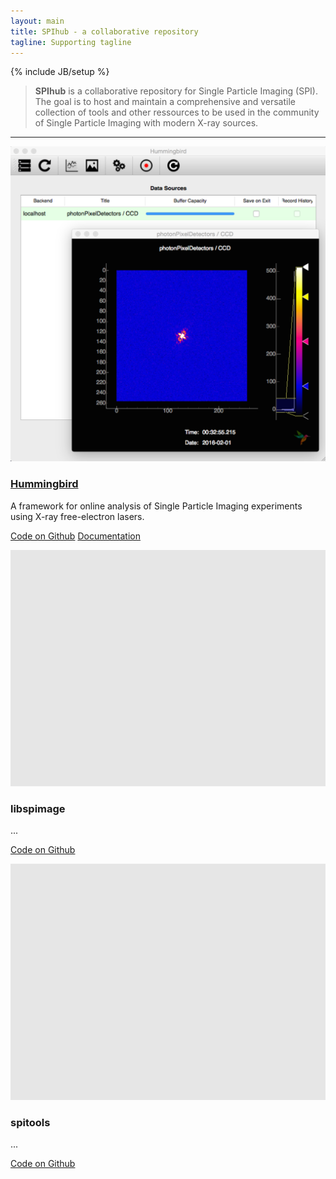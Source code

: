 ```yaml
---
layout: main
title: SPIhub - a collaborative repository
tagline: Supporting tagline
---
```

{% include JB/setup %}

> **SPIhub** is a collaborative repository for Single Particle Imaging (SPI). The goal is to host and maintain a comprehensive and versatile collection of tools and other ressources to be used in the community of Single Particle Imaging with modern X-ray sources.

<hr>

<!-- <div class="container-fluid"> -->
<!-- 	<div class="col-md-5"> -->
<!-- 	<div class="thumbnail right-caption span4"> -->
<!-- 		<img src="hummingbird/logo.png" alt="" class="img-responsive"> -->
<!-- 		<div class="caption"> -->
<!-- 			<a href="hummingbird"><h2>Hummingbird</h2></a>		 -->
<!-- 			Text, Text, Text, Text. 		Text, Text, Text, Text 		Text, Text, Text, Text -->
<!-- 		</div> -->
<!-- 	</div> -->
<!-- 	</div> -->
<!-- 	<div class="col-md-5"> -->
<!-- 	<div class="thumbnail right-caption span4"> -->
<!-- 		<img src="hummingbird/logo.png" alt="" class="img-responsive"> -->
<!-- 		<div class="caption"> -->
<!-- 			<a href="hummingbird"><h2>Hummingbird</h2></a>		 -->
<!-- 			Text, Text, Text, Text. 		Text, Text, Text, Text 		Text, Text, Text, Text -->
<!-- 		</div> -->
<!-- 	</div> -->
<!-- 	</div> -->
<!-- </div> -->

<!-- <div class="container-fluid"> -->
<!-- 	<div class="row">		 -->
<!-- 		<div class="col-md-2"> -->
<!-- 			<div class="row img-height"> -->
<!-- 				<img src="hummingbird/logo2.png" alt="" class="img-responsive"> -->
<!-- 		   	</div> -->
<!-- 		</div> -->
<!-- 		<div class="col-md-10"> -->
<!-- 			<a href="hummingbird"><h2>Hummingbird</h2></a> -->
<!-- 			Text, Text, Text, Text. 		Text, Text, Text, Text 		Text, Text, Text, Text -->
<!-- 		</div> -->
<!-- 	</div> -->
<!-- </div> -->

<!-- <hr> -->

<div class="row">
	<div class="col-sm-6 col-md-4">
		<div class="thumbnail">
	        <a href="hummingbird"><img src="hummingbird/demo.png" alt="Hummingbird"></a>
			<div class="caption">
				<a href="hummingbird"><h3>Hummingbird</h3></a>
				<p>A framework for online analysis of Single Particle Imaging experiments using X-ray free-electron lasers. </p>
				<p><a href="https://github.com/SPIhub/hummingbird" class="btn btn-danger" role="button">Code on Github</a> <a href="hummingbird/docs" class="btn btn-info" role="button">Documentation</a></p>
			</div>
		</div>
	</div>
	<div class="col-sm-6 col-md-4">
		<div class="thumbnail">
	        <img src="tmp/logo_placeholder.png" alt="libspimage">
			<div class="caption">
				<h3>libspimage</h3>
				<p>...</p>
				<p><a href="https://github.com/FilipeMaia/libspimage" class="btn btn-danger" role="button">Code on Github</a> </p>
			</div>
		</div>
	</div>
	<div class="col-sm-6 col-md-4">
		<div class="thumbnail">
	        <img src="tmp/logo_placeholder.png" alt="spitools">
			<div class="caption">
				<h3>spitools</h3>
				<p>...</p>
				<p><a href="#" class="btn btn-danger" role="button">Code on Github</a> </p>
			</div>
		</div>
	</div>
</div>
